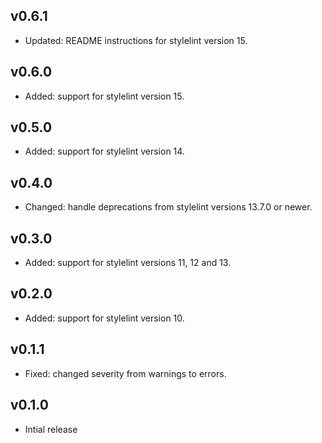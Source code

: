 ## v0.6.1

- Updated: README instructions for stylelint version 15.

## v0.6.0

- Added: support for stylelint version 15.

## v0.5.0

- Added: support for stylelint version 14.

## v0.4.0

- Changed: handle deprecations from stylelint versions 13.7.0 or newer.

## v0.3.0

- Added: support for stylelint versions 11, 12 and 13.

## v0.2.0

- Added: support for stylelint version 10.

## v0.1.1

- Fixed: changed severity from warnings to errors.

## v0.1.0

- Intial release
